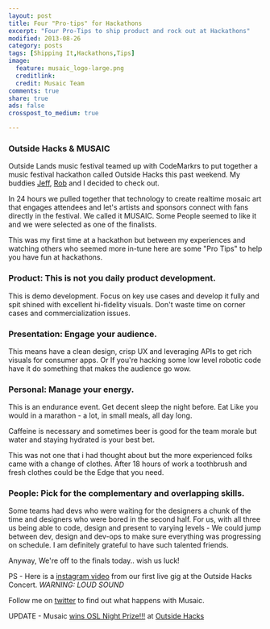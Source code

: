 ```yaml
---
layout: post
title: Four "Pro-tips" for Hackathons
excerpt: "Four Pro-Tips to ship product and rock out at Hackathons"
modified: 2013-08-26
category: posts
tags: [Shipping It,Hackathons,Tips]
image:
  feature: musaic_logo-large.png
  creditlink:
  credit: Musaic Team
comments: true
share: true
ads: false
crosspost_to_medium: true

---
```


### Outside Hacks & MUSAIC

Outside Lands music festival teamed up with CodeMarkrs to put together a music festival hackathon called Outside Hacks this past weekend. My buddies [Jeff](http://www.linkedin.com/in/jeffjv), [Rob](http://twitter.com/robcavin) and I decided to check out.

In 24 hours we pulled together that technology to create realtime mosaic art that engages attendees and let's artists and sponsors connect with fans directly in the festival. We called it MUSAIC. Some People seemed to like it and we were selected as one of the finalists.

This was my first time at a hackathon but between my experiences and watching others who seemed more in-tune here are some "Pro Tips" to help you have fun at hackathons.

### Product: This is not you daily product development.
This is demo development. Focus on key use cases and develop it fully and spit shined with excellent hi-fidelity visuals. Don't waste time on corner cases and commercialization issues.

### Presentation: Engage your audience.
This means  have a clean design, crisp UX and leveraging APIs to get rich visuals for consumer apps. Or If you're hacking some low level robotic code have it do something that makes the audience go wow.

### Personal: Manage your energy.

This is an endurance event. Get decent sleep the night before. Eat Like you would in a marathon - a lot, in small meals, all day long.

Caffeine is necessary and sometimes beer is good for the team morale
but water and staying hydrated is your best bet.

This was not one that i had thought about but the more experienced
folks came with a change of clothes. After 18 hours of work a toothbrush and fresh clothes could be the Edge that you need.

### People: Pick for the complementary and overlapping skills.
Some teams had devs who were waiting for the designers a chunk of the time and designers who were bored in the second half. For us,  with all three us being able to code, design and present to varying levels - We could jump between dev, design and dev-ops to make sure everything was progressing on schedule. I am definitely grateful to have such talented friends.

Anyway, We're off to the finals today.. wish us luck!

PS - Here is a [instagram video](http://instagram.com/p/cmq-vRTg87) from our first live gig at the Outside Hacks Concert. *WARNING: LOUD SOUND*

Follow me on [twitter](http://twitter.com/_sandeep) to find out what happens with Musaic.

UPDATE - Musaic [wins OSL Night Prize!!!](http://www.hackerleague.org/hackathons/outside-hacks/wikipages/52022c05329b37fa19000030) at [Outside Hacks](http://twitter.com/outsidehacks)
